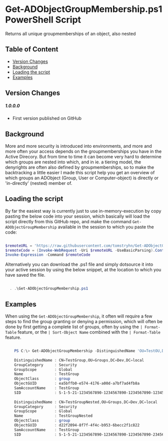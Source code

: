 # Get-ADObjectGroupMembership.ps1 PowerShell Script

Returns all unique groupmemberships of an object, also nested

## Table of Content

  - [Version Changes](#version-changes)
  - [Background](#background)
  - [Loading the script](#loading-the-script)
  - [Examples](#examples)

## Version Changes

##### 1.0.0.0
- First version published on GitHub

## Background

More and more security is introduced into environments, and more and more often your access depends on the groupmemberships you have in the Active Direcory. But from time to time it can become very hard to determine which groups are nested into which, and in ie. a tiering model, the denyrights are often also defined by groupmemberships, so to make the backtracking a little easier I made this script help you get an overview of which groups an ADObject (Group, User or Computer-object) is directly or 'in-directly' (nested) member of.

## Loading the script

By far the easiest way is currently just to use in-memory-execution by copy pasting the below code into your session, which basically will load the script directly from this GitHub repo, and make the command `Get-ADObjectGroupMembership` available in the session to which you paste the code:

```PowerShell

$remoteURL = 'https://raw.githubusercontent.com/tomstryhn/Get-ADObjectGroupMembership.ps1/main/Get-ADObjectGroupMembership.ps1'       
$remoteCode = (Invoke-WebRequest -Uri $remoteURL -UseBasicParsing).Content
Invoke-Expression -Command $remoteCode

```

Alternatively you can download the .ps1 file and simply dotsource it into your active session by using the below snippet, at the location to which you have saved the file.

```PowerShell

  . .\Get-ADObjectGroupMembership.ps1

```

## Examples

When using the `Get-ADObjectGroupMembership`, it often will require a few steps to find the group granting or denying a permission, which will often be done by first getting a complete list of groups, often by using the ` | Format-Table ` feature, or the ` | Sort-Object Name ` combined with the ` | Format-Table ` feature.

```PowerShell

    PS C:\> Get-ADObjectGroupMembership -DistinguishedName 'OU=TestOU,DC=Dev,DC=local'
    
    DistinguishedName : CN=TestGroup,OU=Groups,DC=Dev,DC=local
    GroupCategory     : Security
    GroupScope        : Global
    Name              : TestGroup
    ObjectClass       : group
    ObjectGUID        : ea5bffb0-e574-4176-a00d-a7bf7ad4fb8a
    SamAccountName    : TestGroup
    SID               : S-1-5-21-1234567890-1234567890-1234567890-12345
    
    DistinguishedName : CN=TestGroupNested,OU=Groups,DC=Dev,DC=local
    GroupCategory     : Security
    GroupScope        : Global
    Name              : TestGroupNested
    ObjectClass       : group
    ObjectGUID        : d22f2094-8f7f-4f4c-b953-6becc2f1c822
    SamAccountName    : TestGroup
    SID               : S-1-5-21-1234567890-1234567890-1234567890-23456

```
